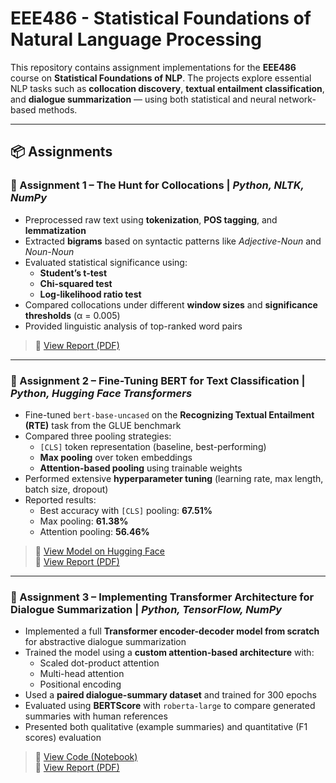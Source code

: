 # EEE486 - Statistical Foundations of Natural Language Processing

This repository contains assignment implementations for the **EEE486** course on **Statistical Foundations of NLP**. The projects explore essential NLP tasks such as **collocation discovery**, **textual entailment classification**, and **dialogue summarization** — using both statistical and neural network-based methods.

---

## 📦 Assignments

### 🔹 Assignment 1 – The Hunt for Collocations | *Python, NLTK, NumPy*

- Preprocessed raw text using **tokenization**, **POS tagging**, and **lemmatization**
- Extracted **bigrams** based on syntactic patterns like *Adjective-Noun* and *Noun-Noun*
- Evaluated statistical significance using:
  - **Student’s t-test**
  - **Chi-squared test**
  - **Log-likelihood ratio test**
- Compared collocations under different **window sizes** and **significance thresholds** (α = 0.005)
- Provided linguistic analysis of top-ranked word pairs

> 📄 [View Report (PDF)](./The%20Hunt%20for%20Collocations/report_AltintasBerkay22002709.pdf)

---

### 🔹 Assignment 2 – Fine-Tuning BERT for Text Classification | *Python, Hugging Face Transformers*

- Fine-tuned `bert-base-uncased` on the **Recognizing Textual Entailment (RTE)** task from the GLUE benchmark
- Compared three pooling strategies:
  - `[CLS]` token representation (baseline, best-performing)
  - **Max pooling** over token embeddings
  - **Attention-based pooling** using trainable weights
- Performed extensive **hyperparameter tuning** (learning rate, max length, batch size, dropout)
- Reported results:
  - Best accuracy with `[CLS]` pooling: **67.51%**
  - Max pooling: **61.38%**
  - Attention pooling: **56.46%**

> 🔗 [View Model on Hugging Face](https://huggingface.co/berkayaltntas/bert-base-uncased-finetuned-rte-run_3)  
> 📄 [View Report (PDF)](./Fine-tuning%20BERT%20for%20Text%20Classification/report_AltintasBerkay22002709.pdf)

---

### 🔹 Assignment 3 – Implementing Transformer Architecture for Dialogue Summarization | *Python, TensorFlow, NumPy*

- Implemented a full **Transformer encoder-decoder model from scratch** for abstractive dialogue summarization
- Trained the model using a **custom attention-based architecture** with:
  - Scaled dot-product attention
  - Multi-head attention
  - Positional encoding
- Used a **paired dialogue-summary dataset** and trained for 300 epochs
- Evaluated using **BERTScore** with `roberta-large` to compare generated summaries with human references
- Presented both qualitative (example summaries) and quantitative (F1 scores) evaluation

> 📓 [View Code (Notebook)](./Implementing%20Transformer%20Architecture%20for%20Dialogue%20Summarization/code_AltintasBerkay22002709.ipynb)  
> 📄 [View Report (PDF)](./Implementing%20Transformer%20Architecture%20for%20Dialogue%20Summarization/report_AltintasBerkay22002709.pdf)
